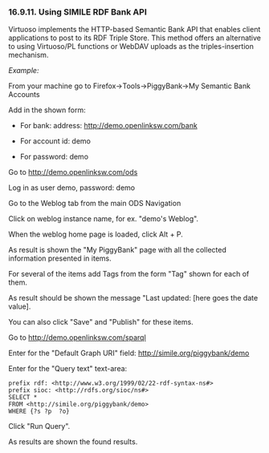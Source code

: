 <div id="rdfinsertmethodsimilerdfbankapi" class="section">

<div class="titlepage">

<div>

<div>

### 16.9.11. Using SIMILE RDF Bank API

</div>

</div>

</div>

Virtuoso implements the HTTP-based Semantic Bank API that enables client
applications to post to its RDF Triple Store. This method offers an
alternative to using Virtuoso/PL functions or WebDAV uploads as the
triples-insertion mechanism.

<span class="emphasis">*Example:*</span>

From your machine go to Firefox-\>Tools-\>PiggyBank-\>My Semantic Bank
Accounts

Add in the shown form:

<div class="itemizedlist">

- For bank: address: http://demo.openlinksw.com/bank

- For account id: demo

- For password: demo

</div>

Go to http://demo.openlinksw.com/ods

Log in as user demo, password: demo

Go to the Weblog tab from the main ODS Navigation

Click on weblog instance name, for ex. "demo's Weblog".

When the weblog home page is loaded, click Alt + P.

As result is shown the "My PiggyBank" page with all the collected
information presented in items.

For several of the items add Tags from the form "Tag" shown for each of
them.

As result should be shown the message "Last updated: \[here goes the
date value\].

You can also click "Save" and "Publish" for these items.

Go to http://demo.openlinksw.com/sparql

Enter for the "Default Graph URI" field:
http://simile.org/piggybank/demo

Enter for the "Query text" text-area:

``` programlisting
prefix rdf: <http://www.w3.org/1999/02/22-rdf-syntax-ns#>
prefix sioc: <http://rdfs.org/sioc/ns#>
SELECT *
FROM <http://simile.org/piggybank/demo>
WHERE {?s ?p  ?o}
```

Click "Run Query".

As results are shown the found results.

</div>
